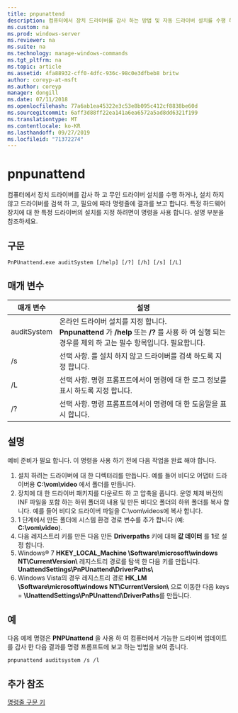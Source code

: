 ```yaml
---
title: pnpunattend
description: 컴퓨터에서 장치 드라이버를 감사 하는 방법 및 자동 드라이버 설치를 수행 하는 방법을 알아봅니다.
ms.custom: na
ms.prod: windows-server
ms.reviewer: na
ms.suite: na
ms.technology: manage-windows-commands
ms.tgt_pltfrm: na
ms.topic: article
ms.assetid: 4fa88932-cff0-4dfc-936c-98c0e3dfbeb8 britw
author: coreyp-at-msft
ms.author: coreyp
manager: dongill
ms.date: 07/11/2018
ms.openlocfilehash: 77a6ab1ea45322e3c53e8b095c412cf8838be60d
ms.sourcegitcommit: 6aff3d88ff22ea141a6ea6572a5ad8dd6321f199
ms.translationtype: MT
ms.contentlocale: ko-KR
ms.lasthandoff: 09/27/2019
ms.locfileid: "71372274"
---
```

# <a name="pnpunattend"></a>pnpunattend

컴퓨터에서 장치 드라이버를 감사 하 고 무인 드라이버 설치를 수행 하거나, 설치 하지 않고 드라이버를 검색 하 고, 필요에 따라 명령줄에 결과를 보고 합니다. 특정 하드웨어 장치에 대 한 특정 드라이버의 설치를 지정 하려면이 명령을 사용 합니다. 설명 부분을 참조하세요.

## <a name="syntax"></a>구문

```
PnPUnattend.exe auditSystem [/help] [/?] [/h] [/s] [/L]
```

## <a name="parameters"></a>매개 변수

|매개 변수|설명|
|---------|-----------|
|auditSystem|온라인 드라이버 설치를 지정 합니다.</br>**Pnpunattend** 가 **/help** 또는 **/?** 를 사용 하 여 실행 되는 경우를 제외 하 고는 필수 항목입니다. 필요합니다.|
|/s|선택 사항. 를 설치 하지 않고 드라이버를 검색 하도록 지정 합니다.|
|/L|선택 사항. 명령 프롬프트에서이 명령에 대 한 로그 정보를 표시 하도록 지정 합니다.|
|/?|선택 사항. 명령 프롬프트에서이 명령에 대 한 도움말을 표시 합니다.|

## <a name="remarks"></a>설명

예비 준비가 필요 합니다. 이 명령을 사용 하기 전에 다음 작업을 완료 해야 합니다.

1. 설치 하려는 드라이버에 대 한 디렉터리를 만듭니다. 예를 들어 비디오 어댑터 드라이버용 **C:\vom\video** 에서 폴더를 만듭니다.
2. 장치에 대 한 드라이버 패키지를 다운로드 하 고 압축을 풉니다. 운영 체제 버전의 INF 파일을 포함 하는 하위 폴더의 내용 및 만든 비디오 폴더의 하위 폴더를 복사 합니다. 예를 들어 비디오 드라이버 파일을 C:\vom\videos에 복사 합니다.
3. 1 단계에서 만든 폴더에 시스템 환경 경로 변수를 추가 합니다 (예: **C:\vom\video**).
4. 다음 레지스트리 키를 만든 다음 만든 **Driverpaths** 키에 대해 **값 데이터** 를 **1**로 설정 합니다.
5. Windows® 7 **HKEY_LOCAL_Machine \Software\microsoft\windows NT\CurrentVersion\\** 레지스트리 경로를 탐색 한 다음 키를 만듭니다. **UnattendSettings\PnPUnattend\DriverPaths\\**
6. Windows Vista의 경우 레지스트리 경로 **HK_LM \Software\microsoft\windows NT\CurrentVersion\\** 으로 이동한 다음 keys = **\UnattendSettings\PnPUnattend\DriverPaths**를 만듭니다.

## <a name="examples"></a>예

다음 예제 명령은 **PNPUnattend** 을 사용 하 여 컴퓨터에서 가능한 드라이버 업데이트를 감사 한 다음 결과를 명령 프롬프트에 보고 하는 방법을 보여 줍니다.

```
pnpunattend auditsystem /s /l 
```

## <a name="additional-references"></a>추가 참조

[명령줄 구문 키](command-line-syntax-key.md)